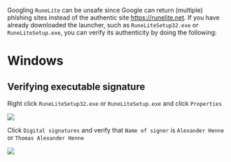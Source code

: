 Googling `RuneLite` can be unsafe since Google can return (multiple) phishing
sites instead of the authentic site https://runelite.net. If you have already
downloaded the launcher, such as `RuneLiteSetup32.exe` or `RuneLiteSetup.exe`,
you can verify its authenticity by doing the following:

# Windows

## Verifying executable signature

Right click `RuneLiteSetup32.exe` or `RuneLiteSetup.exe` and click `Properties`

![](https://raw.githubusercontent.com/wiki/runelite/runelite/img/properties.png)

Click `Digital signatures` and verify that `Name of signer` is `Alexander Henne` or `Thomas Alexander Henne`

![](https://raw.githubusercontent.com/wiki/runelite/runelite/img/signatures.png)
